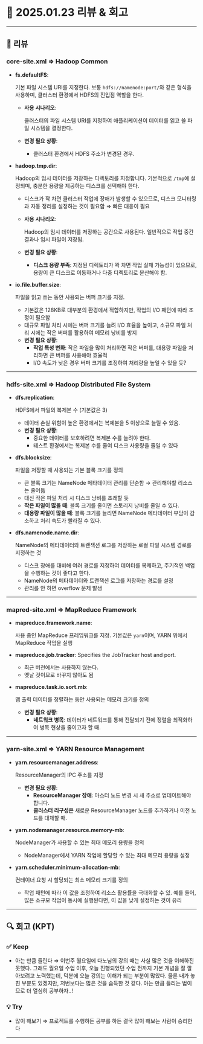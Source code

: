 # 📅 2025.01.23 리뷰 & 회고

---

## 📝 리뷰

### **core-site.xml ⇒ Hadoop Common**

- **fs.defaultFS**:
    
    기본 파일 시스템 URI를 지정한다. 보통 `hdfs://namenode:port/`와 같은 형식을 사용하며, 클러스터 환경에서 HDFS의 진입점 역할을 한다.
    
    - **사용 시나리오**:
        
        클러스터의 파일 시스템 URI를 지정하여 애플리케이션이 데이터를 읽고 쓸 파일 시스템을 결정한다.
        
    - **변경 필요 상황**:
        - 클러스터 환경에서 HDFS 주소가 변경된 경우.
- **hadoop.tmp.dir**:
    
    Hadoop의 임시 데이터를 저장하는 디렉토리를 지정합니다. 기본적으로 `/tmp`에 설정되며, 충분한 용량을 제공하는 디스크를 선택해야 한다.
    
    - 디스크가 꽉 차면 클러스터 작업에 장애가 발생할 수 있으므로, 디스크 모니터링과 자동 정리를 설정하는 것이 필요함 ⇒ 빠른 대응이 필요
    - **사용 시나리오**:
        
        Hadoop의 임시 데이터를 저장하는 공간으로 사용된다. 일반적으로 작업 중간 결과나 임시 파일이 저장됨.
        
    - **변경 필요 상황**:
        - **디스크 용량 부족**: 지정된 디렉토리가 꽉 차면 작업 실패 가능성이 있으므로, 용량이 큰 디스크로 이동하거나 다중 디렉토리로 분산해야 함.
- **io.file.buffer.size**:
    
    파일을 읽고 쓰는 동안 사용되는 버퍼 크기를 지정.
    
    - 기본값은 128KB로 대부분의 환경에서 적합하지만, 작업의 I/O 패턴에 따라 조정이 필요함
    - 대규모 파일 처리 시에는 버퍼 크기를 늘려 I/O 효율을 높이고, 소규모 파일 처리 시에는 작은 버퍼를 활용하여 메모리 낭비를 방지
    - **변경 필요 상황**:
        - **작업 특성 변화**: 작은 파일을 많이 처리하면 작은 버퍼를, 대용량 파일을 처리하면 큰 버퍼를 사용해야 효율적
        - I/O 속도가 낮은 경우 버퍼 크기를 조정하여 처리량을 높일 수 있을 듯?

---

### **hdfs-site.xml ⇒ Hadoop Distributed File System**

- **dfs.replication**:
    
    HDFS에서 파일의 복제본 수 (기본값은 3)
    
    - 데이터 손실 위험이 높은 환경에서는 복제본을 5 이상으로 늘릴 수 있음.
    - **변경 필요 상황**:
        - 중요한 데이터를 보호하려면 복제본 수를 늘려야 한다.
        - 테스트 환경에서는 복제본 수를 줄여 디스크 사용량을 줄일 수 있다
- **dfs.blocksize**:
    
    파일을 저장할 때 사용되는 기본 블록 크기를 정의
    
    - 큰 블록 크기는 NameNode 메타데이터 관리를 단순함 → 관리해야할 리소스는 줄어듦
    - 대신 작은 파일 처리 시 디스크 낭비를 초래할 듯
    - **작은 파일이 많을 때**: 블록 크기를 줄이면 스토리지 낭비를 줄일 수 있다.
    - **대용량 파일이 많을 때**: 블록 크기를 늘리면 NameNode 메타데이터 부담이 감소하고 처리 속도가 빨라질 수 있다.
- **dfs.namenode.name.dir**:
    
    NameNode의 메타데이터와 트랜잭션 로그를 저장하는 로컬 파일 시스템 경로를 지정하는 것
    
    - 디스크 장애를 대비해 여러 경로를 지정하여 데이터를 복제하고, 주기적인 백업을 수행하는 것이 좋다고 한다.
    - NameNode의 메타데이터와 트랜잭션 로그를 저장하는 경로를 설정
    - 관리를 안 하면 overflow 문제 발생

---

### **mapred-site.xml ⇒ MapReduce Framework**

- **mapreduce.framework.name**:
    
    사용 중인 MapReduce 프레임워크를 지정. 기본값은 `yarn`이며, YARN 위에서 MapReduce 작업을 실행
    
- **mapreduce.job.tracker**: Specifies the JobTracker host and port.
    - 최근 버전에서는 사용하지 않는다.
    - 옛날 것이므로 바꾸지 않아도 됨
- **mapreduce.task.io.sort.mb**:
    
    맵 출력 데이터를 정렬하는 동안 사용되는 메모리 크기를 정의
    
    - **변경 필요 상황**:
        - **네트워크 병목**: 데이터가 네트워크를 통해 전달되기 전에 정렬을 최적화하여 병목 현상을 줄이고자 할 때.

---

### **yarn-site.xml ⇒ YARN Resource Management**

- **yarn.resourcemanager.address**:
    
    ResourceManager의 IPC 주소를 지정
    
    - **변경 필요 상황**:
        - **ResourceManager 장애**: 마스터 노드 변경 시 새 주소로 업데이트해야 합니다.
        - **클러스터 리구성은** 새로운 ResourceManager 노드를 추가하거나 이전 노드를 대체할 때.
- **yarn.nodemanager.resource.memory-mb**:
    
    NodeManager가 사용할 수 있는 최대 메모리 용량을 정의
    
    - NodeManager에서 YARN 작업에 할당할 수 있는 최대 메모리 용량을 설정
- **yarn.scheduler.minimum-allocation-mb**:
    
    컨테이너 요청 시 할당되는 최소 메모리 크기를 정의
    
    - 작업 패턴에 따라 이 값을 조정하여 리소스 활용률을 극대화할 수 있. 예를 들어, 많은 소규모 작업이 동시에 실행된다면, 이 값을 낮게 설정하는 것이 유리


---

## 🔍 회고 (KPT)

### ✅ Keep
- 아는 만큼 들린다 ⇒ 이번주 월요일에 다노님의 강의 때는 사실 많은 것을 이해하진 못했다. 그래도 월요일 수업 이후, 오늘 진행되었던 수업 전까지 기본 개념을 잘 깔아보려고 노력했는데, 덕분에 오늘 강의는 이해가 되는 부분이 많았다. 물론 내가 놓친 부분도 있겠지만, 저번보다는 많은 것을 습득한 것 같다. 아는 만큼 들리는 법이므로 더 열심히 공부하자..!

### 💡 Try
- 많이 해보기 ⇒ 프로젝트를 수행하든 공부를 하든 결국 많이 해보는 사람이 승리한다

---
